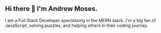 ## Hi there 👋 I'm Andrew Moses.

I am a Full Stack Developer specializing in the MERN stack. I'm a big fan of JavaScript, solving puzzles, and helping others in their coding journey.

<!--
**andrewmosesdrive/andrewmosesdrive** is a ✨ _special_ ✨ repository because its `README.md` (this file) appears on your GitHub profile.

Here are some ideas to get you started:

- 🔭 I’m currently working on ...
- 🌱 I’m currently learning ...
- 👯 I’m looking to collaborate on ...
- 🤔 I’m looking for help with ...
- 💬 Ask me about ...
- 📫 How to reach me: ...
- 😄 Pronouns: ...
- ⚡ Fun fact: ...
-->
